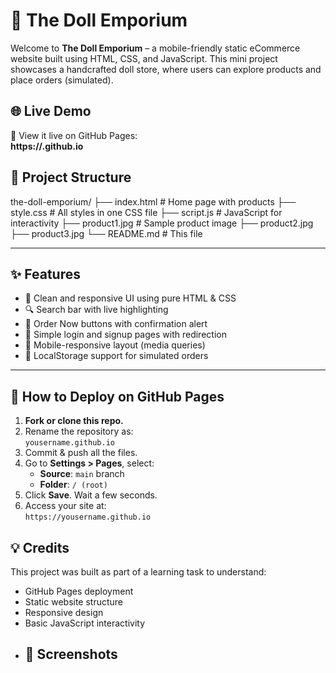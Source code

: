 # 🧸 The Doll Emporium
Welcome to **The Doll Emporium** – a mobile-friendly static eCommerce website built using HTML, CSS, and JavaScript.
This mini project showcases a handcrafted doll store, where users can explore products and place orders (simulated).
## 🌐 Live Demo

🚀 View it live on GitHub Pages:  
**https://<Kalali-Susmitha>.github.io**
## 📁 Project Structure
the-doll-emporium/
├── index.html # Home page with products
├── style.css # All styles in one CSS file
├── script.js # JavaScript for interactivity
├── product1.jpg # Sample product image
├── product2.jpg
├── product3.jpg
└── README.md # This file

---

## ✨ Features

- 🎨 Clean and responsive UI using pure HTML & CSS
- 🔍 Search bar with live highlighting
- 🛒 Order Now buttons with confirmation alert
- 🔐 Simple login and signup pages with redirection
- 📱 Mobile-responsive layout (media queries)
- 🧠 LocalStorage support for simulated orders

---

## 🚀 How to Deploy on GitHub Pages

1. **Fork or clone this repo.**
2. Rename the repository as:  
   `yousername.github.io`
3. Commit & push all the files.
4. Go to **Settings > Pages**, select:
   - **Source**: `main` branch
   - **Folder**: `/ (root)`
5. Click **Save**. Wait a few seconds.
6. Access your site at:  
   `https://yousername.github.io`

## 💡 Credits

This project was built as part of a learning task to understand:
- GitHub Pages deployment
- Static website structure
- Responsive design
- Basic JavaScript interactivity
- ## 📸 Screenshots



